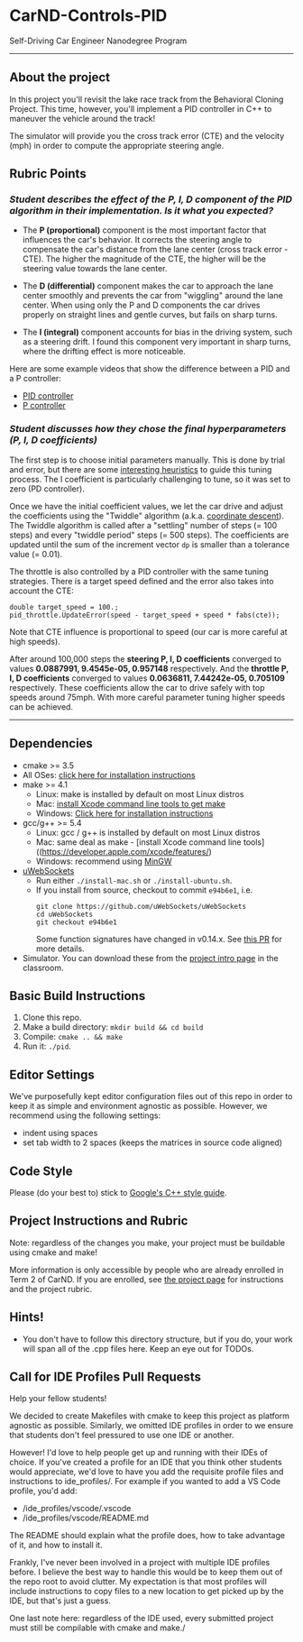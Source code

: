 # CarND-Controls-PID
Self-Driving Car Engineer Nanodegree Program

---

## About the project

In this project you'll revisit the lake race track from the Behavioral Cloning Project. This time, however, you'll implement a PID controller in C++ to maneuver the vehicle around the track!

The simulator will provide you the cross track error (CTE) and the velocity (mph) in order to compute the appropriate steering angle.

## Rubric Points

### *Student describes the effect of the P, I, D component of the PID algorithm in their implementation. Is it what you expected?*

* The **P (proportional)** component is the most important factor that influences the car's behavior. It corrects the steering angle to compensate the car's distance from the lane center (cross track error - CTE). The higher the magnitude of the CTE, the higher will be the steering value towards the lane center.

* The **D (differential)** component makes the car to approach the lane center smoothly and prevents the car from "wiggling" around the lane center. When using only the P and D components the car drives properly on straight lines and gentle curves, but fails on sharp turns.

* The **I (integral)** component accounts for bias in the driving system, such as a steering drift. I found this component very important in sharp turns, where the drifting effect is more noticeable.

Here are some example videos that show the difference between a PID and a P controller:

* [PID controller](https://youtu.be/3a5OGd0VbnA)
* [P controller](https://youtu.be/R5mhwg0tHHw)

### *Student discusses how they chose the final hyperparameters (P, I, D coefficients)*

The first step is to choose initial parameters manually. This is done by trial and error, but there are some [interesting heuristics](https://en.wikipedia.org/wiki/PID_controller#Manual_tuning) to guide this tuning process. The I coefficient is particularly challenging to tune, so it was set to zero (PD controller).

Once we have the initial coefficient values, we let the car drive and adjust the coefficients using the "Twiddle" algorithm (a.k.a. [coordinate descent](https://en.wikipedia.org/wiki/Coordinate_descent)). The Twiddle algorithm is called after a "settling" number of steps (= 100 steps) and every "twiddle period" steps (= 500 steps). The coefficients are updated until the sum of the increment vector ```dp``` is smaller than a tolerance value (= 0.01).

The throttle is also controlled by a PID controller with the same tuning strategies. There is a target speed defined and the error also takes into account the CTE:

```
double target_speed = 100.;
pid_throttle.UpdateError(speed - target_speed + speed * fabs(cte));
```

Note that CTE influence is proportional to speed (our car is more careful at high speeds).

After around 100,000 steps the **steering P, I, D coefficients** converged to values **0.0887991, 9.4545e-05, 0.957148** respectively. And the **throttle P, I, D coefficients** converged to values **0.0636811, 7.44242e-05, 0.705109** respectively. These coefficients allow the car to drive safely with top speeds around 75mph. With more careful parameter tuning higher speeds can be achieved.

---


## Dependencies

* cmake >= 3.5
 * All OSes: [click here for installation instructions](https://cmake.org/install/)
* make >= 4.1
  * Linux: make is installed by default on most Linux distros
  * Mac: [install Xcode command line tools to get make](https://developer.apple.com/xcode/features/)
  * Windows: [Click here for installation instructions](http://gnuwin32.sourceforge.net/packages/make.htm)
* gcc/g++ >= 5.4
  * Linux: gcc / g++ is installed by default on most Linux distros
  * Mac: same deal as make - [install Xcode command line tools]((https://developer.apple.com/xcode/features/)
  * Windows: recommend using [MinGW](http://www.mingw.org/)
* [uWebSockets](https://github.com/uWebSockets/uWebSockets)
  * Run either `./install-mac.sh` or `./install-ubuntu.sh`.
  * If you install from source, checkout to commit `e94b6e1`, i.e.
    ```
    git clone https://github.com/uWebSockets/uWebSockets 
    cd uWebSockets
    git checkout e94b6e1
    ```
    Some function signatures have changed in v0.14.x. See [this PR](https://github.com/udacity/CarND-MPC-Project/pull/3) for more details.
* Simulator. You can download these from the [project intro page](https://github.com/udacity/self-driving-car-sim/releases) in the classroom.

## Basic Build Instructions

1. Clone this repo.
2. Make a build directory: `mkdir build && cd build`
3. Compile: `cmake .. && make`
4. Run it: `./pid`. 

## Editor Settings

We've purposefully kept editor configuration files out of this repo in order to
keep it as simple and environment agnostic as possible. However, we recommend
using the following settings:

* indent using spaces
* set tab width to 2 spaces (keeps the matrices in source code aligned)

## Code Style

Please (do your best to) stick to [Google's C++ style guide](https://google.github.io/styleguide/cppguide.html).

## Project Instructions and Rubric

Note: regardless of the changes you make, your project must be buildable using
cmake and make!

More information is only accessible by people who are already enrolled in Term 2
of CarND. If you are enrolled, see [the project page](https://classroom.udacity.com/nanodegrees/nd013/parts/40f38239-66b6-46ec-ae68-03afd8a601c8/modules/f1820894-8322-4bb3-81aa-b26b3c6dcbaf/lessons/e8235395-22dd-4b87-88e0-d108c5e5bbf4/concepts/6a4d8d42-6a04-4aa6-b284-1697c0fd6562)
for instructions and the project rubric.

## Hints!

* You don't have to follow this directory structure, but if you do, your work
  will span all of the .cpp files here. Keep an eye out for TODOs.

## Call for IDE Profiles Pull Requests

Help your fellow students!

We decided to create Makefiles with cmake to keep this project as platform
agnostic as possible. Similarly, we omitted IDE profiles in order to we ensure
that students don't feel pressured to use one IDE or another.

However! I'd love to help people get up and running with their IDEs of choice.
If you've created a profile for an IDE that you think other students would
appreciate, we'd love to have you add the requisite profile files and
instructions to ide_profiles/. For example if you wanted to add a VS Code
profile, you'd add:

* /ide_profiles/vscode/.vscode
* /ide_profiles/vscode/README.md

The README should explain what the profile does, how to take advantage of it,
and how to install it.

Frankly, I've never been involved in a project with multiple IDE profiles
before. I believe the best way to handle this would be to keep them out of the
repo root to avoid clutter. My expectation is that most profiles will include
instructions to copy files to a new location to get picked up by the IDE, but
that's just a guess.

One last note here: regardless of the IDE used, every submitted project must
still be compilable with cmake and make./

